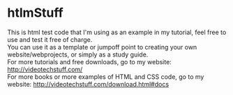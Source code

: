 # htlmStuff
This is html test code that I'm using as an example in my tutorial, feel free to use and test it free of charge.  
You can use it as a template or jumpoff point to creating your own website/webprojects, or simply as a study guide.   
For more tutorials and free downloads, go to my website: http://videotechstuff.com/  
For more books or more examples of HTML and CSS code, 
go to my website: http://videotechstuff.com/download.html#docs
